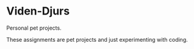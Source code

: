 # Viden-Djurs
Personal pet projects.

These assignments are pet projects and just experimenting with coding.
